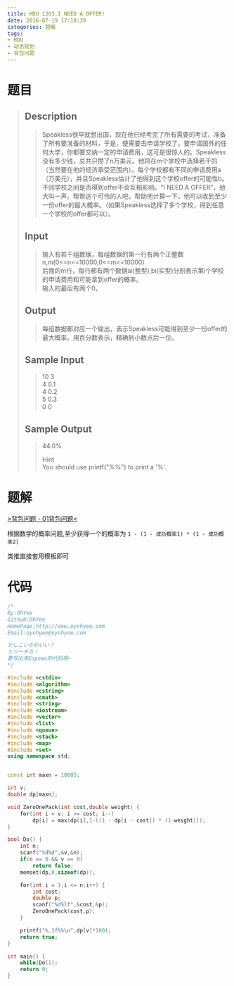```yaml
---
title: HDU 1203.I NEED A OFFER!
date: 2016-07-19 17:10:39
categories: 题解
tags:
- HDU
- 动态规划
- 背包问题
---
```

# 题目
> 
> ## Description  
>> Speakless很早就想出国，现在他已经考完了所有需要的考试，准备了所有要准备的材料，于是，便需要去申请学校了。要申请国外的任何大学，你都要交纳一定的申请费用，这可是很惊人的。Speakless没有多少钱，总共只攒了n万美元。他将在m个学校中选择若干的（当然要在他的经济承受范围内）。每个学校都有不同的申请费用a（万美元），并且Speakless估计了他得到这个学校offer的可能性b。不同学校之间是否得到offer不会互相影响。“I NEED A OFFER”，他大叫一声。帮帮这个可怜的人吧，帮助他计算一下，他可以收到至少一份offer的最大概率。（如果Speakless选择了多个学校，得到任意一个学校的offer都可以）。   
>>    
>> <!--more-->  
> 
> ## Input  
>> 输入有若干组数据，每组数据的第一行有两个正整数n,m(0&lt;=n&lt;=10000,0&lt;=m&lt;=10000)   
>> 后面的m行，每行都有两个数据ai(整型),bi(实型)分别表示第i个学校的申请费用和可能拿到offer的概率。   
>> 输入的最后有两个0。   
>>    
> 
> ## Output  
>> 每组数据都对应一个输出，表示Speakless可能得到至少一份offer的最大概率。用百分数表示，精确到小数点后一位。   
>>    
> 
> ## Sample Input  
>> 10 3  
>> 4 0.1  
>> 4 0.2  
>> 5 0.3  
>> 0 0   
>>    
> 
> ## Sample Output  
>> 44.0%  
>>   
>>   
>>            
>>            
>> Hint  
>>  You should use printf("%%") to print a '%'.   


# 题解
[>背包问题 - 01背包问题<](/post/Algorithm/Package_Problem.html#01背包问题)  

根据数学的概率问题,至少获得一个的概率为 `1 - (1 - 成功概率1) * (1 - 成功概率2)`  

类推直接套用模板即可  

# 代码
```cpp I NEED A OFFER!  https://github.com/OhYee/sourcecode/tree/master/ACM 代码备份
/*
By:OhYee
Github:OhYee
HomePage:http://www.oyohyee.com
Email:oyohyee@oyohyee.com

かしこいかわいい？
エリーチカ！
要写出来Хорошо的代码哦~
*/

#include <cstdio>
#include <algorithm>
#include <cstring>
#include <cmath>
#include <string>
#include <iostream>
#include <vector>
#include <list>
#include <queue>
#include <stack>
#include <map>
#include <set>
using namespace std;


const int maxn = 10005;

int v;
double dp[maxn];

void ZeroOnePack(int cost,double weight) {
    for(int i = v; i >= cost; i--)
        dp[i] = max(dp[i],1-((1 - dp[i - cost]) * (1-weight)));
}

bool Do() {
    int n;
    scanf("%d%d",&v,&n);
    if(n == 0 && v == 0)
        return false;
    memset(dp,0,sizeof(dp));

    for(int i = 1;i <= n;i++) {
        int cost;
        double p;
        scanf("%d%lf",&cost,&p);
        ZeroOnePack(cost,p);
    }

    printf("%.1f%%\n",dp[v]*100);
    return true;
}

int main() {
    while(Do());
    return 0;
}
```